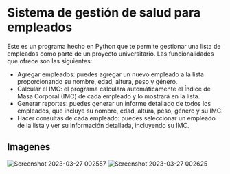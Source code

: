 # Sistema de gestión de salud para empleados

Este es un programa hecho en Python que te permite gestionar una lista de empleados como parte de un proyecto universitario. Las funcionalidades que ofrece son las siguientes:

- Agregar empleados: puedes agregar un nuevo empleado a la lista proporcionando su nombre, edad, altura, peso y género.
- Calcular el IMC: el programa calculará automáticamente el Índice de Masa Corporal (IMC) de cada empleado y lo mostrará en la lista.
- Generar reportes: puedes generar un informe detallado de todos los empleados, que incluye su nombre, edad, altura, peso, género y su IMC.
- Hacer consultas de cada empleado: puedes seleccionar un empleado de la lista y ver su información detallada, incluyendo su IMC.

## Imagenes

![Screenshot 2023-03-27 002557](https://user-images.githubusercontent.com/88672259/227858267-90af2e81-b3d7-4a12-bdf1-552f155e1e17.jpg)
![Screenshot 2023-03-27 002625](https://user-images.githubusercontent.com/88672259/227858270-28e6b43a-0c33-479f-a3c7-12e7f408c86c.jpg)
